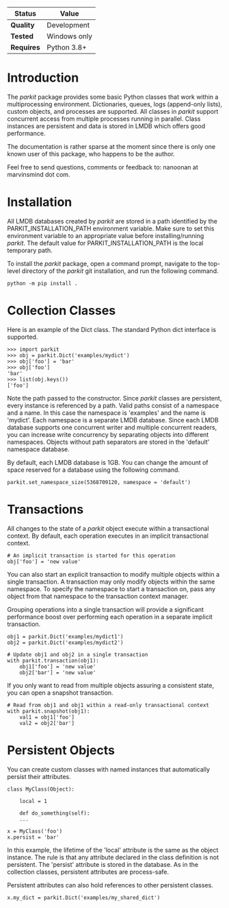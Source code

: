 Status | Value
---|---
**Quality** | Development
**Tested** | Windows only
**Requires** | Python 3.8+

# Introduction
The *parkit* package provides some basic Python classes that work within a multiprocessing environment. Dictionaries, queues, logs (append-only lists), custom objects, and processes are supported. All classes in *parkit* support concurrent access from multiple processes running in parallel. Class instances are persistent and data is stored in LMDB which offers good performance.

The documentation is rather sparse at the moment since there is only one known user of this package, who happens to be the author.

Feel free to send questions, comments or feedback to: nanoonan at marvinsmind dot com.

# Installation
All LMDB databases created by *parkit* are stored in a path identified by the PARKIT_INSTALLATION_PATH environment variable. Make sure to set this environment variable to an appropriate value before installing/running *parkit*. The default value for PARKIT_INSTALLATION_PATH is the local temporary path.

To install the *parkit* package, open a command prompt, navigate to the top-level directory of the *parkit* git installation, and run the following command.
```
python -m pip install .
```

# Collection Classes
Here is an example of the Dict class. The standard Python dict interface is supported.
```
>>> import parkit
>>> obj = parkit.Dict('examples/mydict')
>>> obj['foo'] = 'bar'
>>> obj['foo']
'bar'
>>> list(obj.keys())
['foo']
```
Note the path passed to the constructor. Since *parkit* classes are persistent, every instance is referenced by a path. Valid paths consist of a namespace and a name. In this case the namespace is 'examples' and the name is 'mydict'. Each namespace is a separate LMDB database. Since each LMDB database supports one concurrent writer and multiple concurrent readers, you can increase write concurrency by separating objects into different namespaces. Objects without path separators are stored in the 'default' namespace database.

By default, each LMDB database is 1GB. You can change the amount of space reserved for a database using the following command.
```
parkit.set_namespace_size(5368709120, namespace = 'default')
```

# Transactions

All changes to the state of a *parkit* object execute within a transactional context. By default, each operation executes in an
implicit transactional context.

```
# An implicit transaction is started for this operation
obj['foo'] = 'new value'
```

You can also start an explicit transaction to modify multiple objects within a single transaction. A transaction may only modify objects within the same namespace. To specify the namespace to start a transaction on, pass any object from that namespace to the transaction context manager.

Grouping operations into a single transaction will provide a significant performance boost over performing each operation in a separate implicit transaction. 

```
obj1 = parkit.Dict('examples/mydict1')
obj2 = parkit.Dict('examples/mydict2')

# Update obj1 and obj2 in a single transaction
with parkit.transaction(obj1):
    obj1['foo'] = 'new value'
    obj2['bar'] = 'new value'
```

If you only want to read from multiple objects assuring a consistent state, you can open a snapshot transaction.

```
# Read from obj1 and obj1 within a read-only transactional context
with parkit.snapshot(obj1):
    val1 = obj1['foo']
    val2 = obj2['bar']
```

# Persistent Objects
You can create custom classes with named instances that automatically persist their attributes.
```
class MyClass(Object):

    local = 1

    def do_something(self):
    ...

x = MyClass('foo')
x.persist = 'bar'
```
In this example, the lifetime of the 'local' attribute is the same as the object instance. The rule is that any attribute declared in the class definition is not persistent. The 'persist' attribute is stored in the database. As in the collection classes, persistent attributes are process-safe.

Persistent attributes can also hold references to other persistent classes.
```
x.my_dict = parkit.Dict('examples/my_shared_dict')
```
